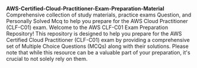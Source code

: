 **AWS-Certified-Cloud-Practitioner-Exam-Preparation-Material**
Comprehensive collection of study materials, practice exams Question, and Personally Solved Mcq to help you prepare for the AWS Cloud Practitioner (CLF-C01) exam.
Welcome to the AWS CLF-C01 Exam Preparation Repository! This repository is designed to help you prepare for the AWS Certified Cloud Practitioner (CLF-C01)  exam by providing a comprehensive set of Multiple Choice Questions (MCQs) along with their solutions. Please note that while this resource can be a valuable part of your preparation, it's crucial to not solely rely on them.

